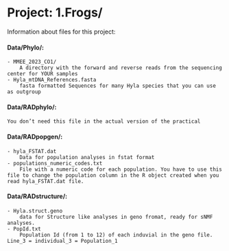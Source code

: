 # Project: 1.Frogs/

Information about files for this project:

#### Data/Phylo/:
	- MMEE_2023_CO1/
		A directory with the forward and reverse reads from the sequencing center for YOUR samples
	- Hyla_mtDNA_References.fasta
		fasta formatted Sequences for many Hyla species that you can use as outgroup

#### Data/RADphylo/:
	You don’t need this file in the actual version of the practical

#### Data/RADpopgen/:
	- hyla_FSTAT.dat
		Data for population analyses in fstat format
	- populations_numeric_codes.txt
		File with a numeric code for each population. You have to use this file to change the population column in the R object created when you read hyla_FSTAT.dat file.

#### Data/RADstructure/:
	- Hyla.struct.geno 
		data for Structure like analyses in geno fromat, ready for sNMF analyses.
	- PopId.txt 
		Population Id (from 1 to 12) of each induvial in the geno file. Line_3 = individual_3 = Population_1
